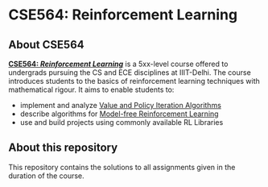 # CSE564: Reinforcement Learning

## About CSE564

**[CSE564: *Reinforcement Learning*](http://techtree.iiitd.edu.in/viewDescription/filename?=CSE564)** is a 5xx-level course offered to undergrads pursuing the CS and ECE disciplines at IIIT-Delhi. The course introduces students to the basics of reinforcement learning techniques with mathematical rigour. It aims to enable students to:

- implement and analyze [Value and Policy Iteration Algorithms](https://en.wikipedia.org/wiki/Markov_decision_process#Notable_variants)
- describe algorithms for [Model-free Reinforcement Learning](https://en.wikipedia.org/wiki/Model-free_(reinforcement_learning))
- use and build projects using commonly available RL Libraries

## About this repository

This repository contains the solutions to all assignments given in the duration of the course.

